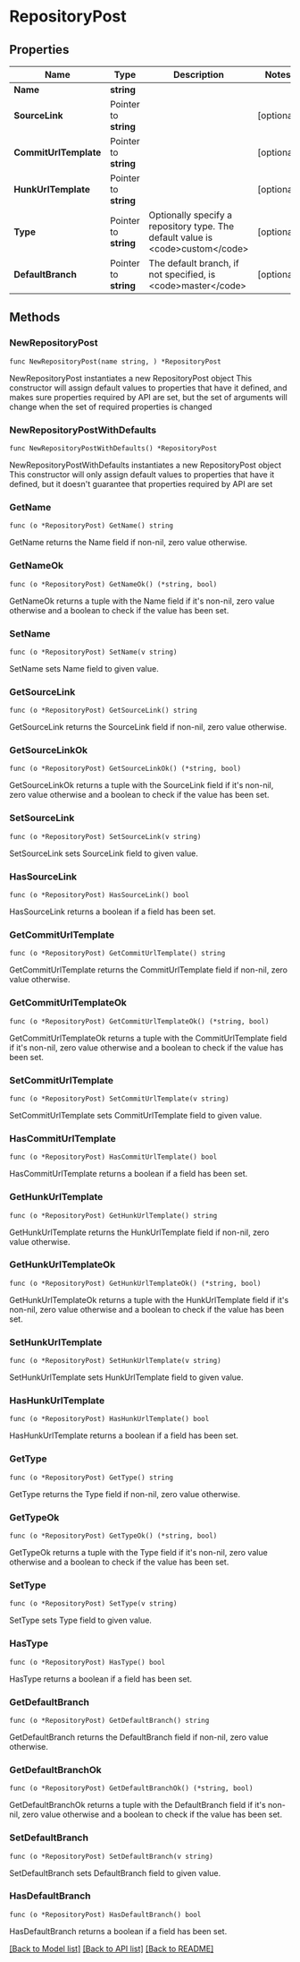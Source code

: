 # RepositoryPost

## Properties

Name | Type | Description | Notes
------------ | ------------- | ------------- | -------------
**Name** | **string** |  | 
**SourceLink** | Pointer to **string** |  | [optional] 
**CommitUrlTemplate** | Pointer to **string** |  | [optional] 
**HunkUrlTemplate** | Pointer to **string** |  | [optional] 
**Type** | Pointer to **string** | Optionally specify a repository type. The default value is &lt;code&gt;custom&lt;/code&gt; | [optional] 
**DefaultBranch** | Pointer to **string** | The default branch, if not specified, is &lt;code&gt;master&lt;/code&gt; | [optional] 

## Methods

### NewRepositoryPost

`func NewRepositoryPost(name string, ) *RepositoryPost`

NewRepositoryPost instantiates a new RepositoryPost object
This constructor will assign default values to properties that have it defined,
and makes sure properties required by API are set, but the set of arguments
will change when the set of required properties is changed

### NewRepositoryPostWithDefaults

`func NewRepositoryPostWithDefaults() *RepositoryPost`

NewRepositoryPostWithDefaults instantiates a new RepositoryPost object
This constructor will only assign default values to properties that have it defined,
but it doesn't guarantee that properties required by API are set

### GetName

`func (o *RepositoryPost) GetName() string`

GetName returns the Name field if non-nil, zero value otherwise.

### GetNameOk

`func (o *RepositoryPost) GetNameOk() (*string, bool)`

GetNameOk returns a tuple with the Name field if it's non-nil, zero value otherwise
and a boolean to check if the value has been set.

### SetName

`func (o *RepositoryPost) SetName(v string)`

SetName sets Name field to given value.


### GetSourceLink

`func (o *RepositoryPost) GetSourceLink() string`

GetSourceLink returns the SourceLink field if non-nil, zero value otherwise.

### GetSourceLinkOk

`func (o *RepositoryPost) GetSourceLinkOk() (*string, bool)`

GetSourceLinkOk returns a tuple with the SourceLink field if it's non-nil, zero value otherwise
and a boolean to check if the value has been set.

### SetSourceLink

`func (o *RepositoryPost) SetSourceLink(v string)`

SetSourceLink sets SourceLink field to given value.

### HasSourceLink

`func (o *RepositoryPost) HasSourceLink() bool`

HasSourceLink returns a boolean if a field has been set.

### GetCommitUrlTemplate

`func (o *RepositoryPost) GetCommitUrlTemplate() string`

GetCommitUrlTemplate returns the CommitUrlTemplate field if non-nil, zero value otherwise.

### GetCommitUrlTemplateOk

`func (o *RepositoryPost) GetCommitUrlTemplateOk() (*string, bool)`

GetCommitUrlTemplateOk returns a tuple with the CommitUrlTemplate field if it's non-nil, zero value otherwise
and a boolean to check if the value has been set.

### SetCommitUrlTemplate

`func (o *RepositoryPost) SetCommitUrlTemplate(v string)`

SetCommitUrlTemplate sets CommitUrlTemplate field to given value.

### HasCommitUrlTemplate

`func (o *RepositoryPost) HasCommitUrlTemplate() bool`

HasCommitUrlTemplate returns a boolean if a field has been set.

### GetHunkUrlTemplate

`func (o *RepositoryPost) GetHunkUrlTemplate() string`

GetHunkUrlTemplate returns the HunkUrlTemplate field if non-nil, zero value otherwise.

### GetHunkUrlTemplateOk

`func (o *RepositoryPost) GetHunkUrlTemplateOk() (*string, bool)`

GetHunkUrlTemplateOk returns a tuple with the HunkUrlTemplate field if it's non-nil, zero value otherwise
and a boolean to check if the value has been set.

### SetHunkUrlTemplate

`func (o *RepositoryPost) SetHunkUrlTemplate(v string)`

SetHunkUrlTemplate sets HunkUrlTemplate field to given value.

### HasHunkUrlTemplate

`func (o *RepositoryPost) HasHunkUrlTemplate() bool`

HasHunkUrlTemplate returns a boolean if a field has been set.

### GetType

`func (o *RepositoryPost) GetType() string`

GetType returns the Type field if non-nil, zero value otherwise.

### GetTypeOk

`func (o *RepositoryPost) GetTypeOk() (*string, bool)`

GetTypeOk returns a tuple with the Type field if it's non-nil, zero value otherwise
and a boolean to check if the value has been set.

### SetType

`func (o *RepositoryPost) SetType(v string)`

SetType sets Type field to given value.

### HasType

`func (o *RepositoryPost) HasType() bool`

HasType returns a boolean if a field has been set.

### GetDefaultBranch

`func (o *RepositoryPost) GetDefaultBranch() string`

GetDefaultBranch returns the DefaultBranch field if non-nil, zero value otherwise.

### GetDefaultBranchOk

`func (o *RepositoryPost) GetDefaultBranchOk() (*string, bool)`

GetDefaultBranchOk returns a tuple with the DefaultBranch field if it's non-nil, zero value otherwise
and a boolean to check if the value has been set.

### SetDefaultBranch

`func (o *RepositoryPost) SetDefaultBranch(v string)`

SetDefaultBranch sets DefaultBranch field to given value.

### HasDefaultBranch

`func (o *RepositoryPost) HasDefaultBranch() bool`

HasDefaultBranch returns a boolean if a field has been set.


[[Back to Model list]](../README.md#documentation-for-models) [[Back to API list]](../README.md#documentation-for-api-endpoints) [[Back to README]](../README.md)


